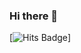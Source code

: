 ### Hi there 👋

[![Hits Badge](https://hits.seeyoufarm.com/api/count/incr/badge.svg?url={github.com/JeonJungyu-1}&count_bg=%2379C83D&title_bg=%23555555&icon=&icon_color=%23E7E7E7&title=hits&edge_flat=false)]



<!--
**JeonJungyu-1/JeonJungyu-1** is a ✨ _special_ ✨ repository because its `README.md` (this file) appears on your GitHub profile.

Here are some ideas to get you started:

- 🔭 I’m currently working on ...
- 🌱 I’m currently learning ...
- 👯 I’m looking to collaborate on ...
- 🤔 I’m looking for help with ...
- 💬 Ask me about ...
- 📫 How to reach me: ...
- 😄 Pronouns: ...
- ⚡ Fun fact: ...
-->
